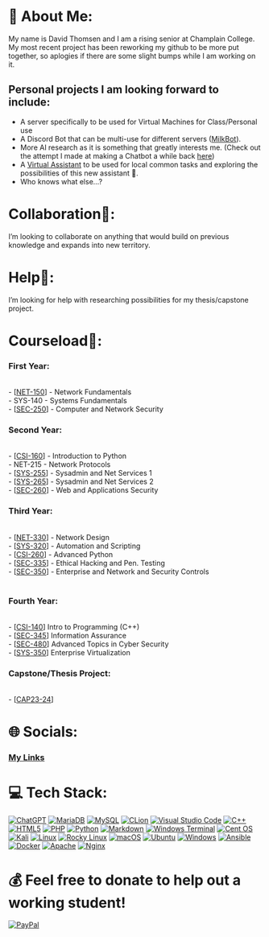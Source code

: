 # 💫 About Me:
My name is David Thomsen and I am a rising senior at Champlain College. My most recent project has been reworking my github to be more put together, so aplogies if there are some slight bumps while I am working on it. 
<br>

## Personal projects I am looking forward to include:
- A server specifically to be used for Virtual Machines for Class/Personal use
- A Discord Bot that can be multi-use for different servers ([MilkBot](https://github.com/dthomsen116/MilkBot)).
- More AI research as it is something that greatly interests me. (Check out the attempt I made at making a Chatbot a while back [here](https://github.com/dthomsen116/ChatBotAttempt))
- A [Virtual Assistant](https://github.com/dthomsen116/Virt-Assistant) to be used for local common tasks and exploring the possibilities of this new assistant 🤖. 
- Who knows what else...?

# Collaboration👯: 
I’m looking to collaborate on anything that would build on previous knowledge and expands into new territory. 

# Help🤝:
I’m looking for help with researching possibilities for my thesis/capstone project. 

# Courseload🌱:

### First Year:

<br>- [[NET-150](https://github.com/dthomsen116/NET150/wiki)] - Network Fundamentals
<br>- SYS-140 - Systems Fundamentals
<br>- [[SEC-250](https://github.com/dthomsen116/SEC-250/tree/main)] - Computer and Network Security

### Second Year:

<br>- [[CSI-160](https://github.com/dthomsen116/CSI-160/tree/main)] - Introduction to Python
<br>- NET-215 - Network Protocols
<br>- [[SYS-255](https://github.com/dthomsen116/SYS-255)] - Sysadmin and Net Services 1
<br>- [[SYS-265](https://github.com/dthomsen116/SYS-265)] - Sysadmin and Net Services 2
<br>- [[SEC-260](https://github.com/dthomsen116/SEC-260)] - Web and Applications Security

### Third Year:

<br>- [[NET-330](https://github.com/dthomsen116/NET-330)] - Network Design
<br>- [[SYS-320](https://github.com/dthomsen116/SYS-320)] - Automation and Scripting
<br>- [[CSI-260](https://github.com/dthomsen116/CSI-260/tree/main)] - Advanced Python
<br>- [[SEC-335](https://github.com/dthomsen116/SEC-335/wiki)] - Ethical Hacking and Pen. Testing
<br>- [[SEC-350](https://github.com/dthomsen116/SEC-350/wiki)] - Enterprise and Network and Security Controls<br><br>

### Fourth Year:

<br>- [[CSI-140](https://github.com/dthomsen116/CSI-140)] Intro to Programming (C++)
<br>- [[SEC-345](https://github.com/dthomsen116/SEC-345)] Information Assurance 
<br>- [[SEC-480](https://github.com/dthomsen116/SEC-480)] Advanced Topics in Cyber Security
<br>- [[SYS-350](https://github.com/dthomsen116/SYS-350)] Enterprise Virtualization

### Capstone/Thesis Project:
<br>- [[CAP23-24](https://github.com/dthomsen116/Capstone23-24)]


# 🌐 Socials:
### [My Links](https://linktr.ee/dthomsen)


# 💻 Tech Stack:
[![ChatGPT](https://img.shields.io/badge/chatGPT-74aa9c?style=for-the-badge&logo=openai&logoColor=white)](https://img.shields.io/badge/chatGPT-74aa9c?style=for-the-badge&logo=openai&logoColor=white)
[![MariaDB](https://img.shields.io/badge/MariaDB-003545?style=for-the-badge&logo=mariadb&logoColor=white)](https://img.shields.io/badge/MariaDB-003545?style=for-the-badge&logo=mariadb&logoColor=white)
[![MySQL](https://img.shields.io/badge/mysql-%2300000f.svg?style=for-the-badge&logo=mysql&logoColor=white)](https://img.shields.io/badge/mysql-%2300000f.svg?style=for-the-badge&logo=mysql&logoColor=white)
[![CLion](https://img.shields.io/badge/CLion-black?style=for-the-badge&logo=clion&logoColor=white)](https://img.shields.io/badge/CLion-black?style=for-the-badge&logo=clion&logoColor=white)
[![Visual Studio Code](https://img.shields.io/badge/Visual%20Studio%20Code-0078d7.svg?style=for-the-badge&logo=visual-studio-code&logoColor=white)](https://img.shields.io/badge/Visual%20Studio%20Code-0078d7.svg?style=for-the-badge&logo=visual-studio-code&logoColor=white)
[![C++](https://img.shields.io/badge/c++-%2300599C.svg?style=for-the-badge&logo=c%2B%2B&logoColor=white)](https://img.shields.io/badge/c++-%2300599C.svg?style=for-the-badge&logo=c%2B%2B&logoColor=white)
[![HTML5](https://img.shields.io/badge/html5-%23E34F26.svg?style=for-the-badge&logo=html5&logoColor=white)](https://img.shields.io/badge/html5-%23E34F26.svg?style=for-the-badge&logo=html5&logoColor=white)
[![PHP](https://img.shields.io/badge/php-%23777BB4.svg?style=for-the-badge&logo=php&logoColor=white)](https://img.shields.io/badge/php-%23777BB4.svg?style=for-the-badge&logo=php&logoColor=white)
[![Python](https://img.shields.io/badge/python-3670A0?style=for-the-badge&logo=python&logoColor=ffdd54)](https://img.shields.io/badge/python-3670A0?style=for-the-badge&logo=python&logoColor=ffdd54)
[![Markdown](https://img.shields.io/badge/markdown-%23000000.svg?style=for-the-badge&logo=markdown&logoColor=white)](https://img.shields.io/badge/markdown-%23000000.svg?style=for-the-badge&logo=markdown&logoColor=white)
[![Windows Terminal](https://img.shields.io/badge/Windows%20Terminal-%234D4D4D.svg?style=for-the-badge&logo=windows-terminal&logoColor=white)](https://img.shields.io/badge/Windows%20Terminal-%234D4D4D.svg?style=for-the-badge&logo=windows-terminal&logoColor=white)
[![Cent OS](https://img.shields.io/badge/cent%20os-002260?style=for-the-badge&logo=centos&logoColor=F0F0F0)](https://img.shields.io/badge/cent%20os-002260?style=for-the-badge&logo=centos&logoColor=F0F0F0)
[![Kali](https://img.shields.io/badge/Kali-268BEE?style=for-the-badge&logo=kalilinux&logoColor=white)](https://img.shields.io/badge/Kali-268BEE?style=for-the-badge&logo=kalilinux&logoColor=white)
[![Linux](https://img.shields.io/badge/Linux-FCC624?style=for-the-badge&logo=linux&logoColor=black)](https://img.shields.io/badge/Linux-FCC624?style=for-the-badge&logo=linux&logoColor=black)
[![Rocky Linux](https://img.shields.io/badge/-Rocky%20Linux-%2310B981?style=for-the-badge&logo=rockylinux&logoColor=white)](https://img.shields.io/badge/-Rocky%20Linux-%2310B981?style=for-the-badge&logo=rockylinux&logoColor=white)
[![macOS](https://img.shields.io/badge/mac%20os-000000?style=for-the-badge&logo=macos&logoColor=F0F0F0)](https://img.shields.io/badge/mac%20os-000000?style=for-the-badge&logo=macos&logoColor=F0F0F0)
[![Ubuntu](https://img.shields.io/badge/Ubuntu-E95420?style=for-the-badge&logo=ubuntu&logoColor=white)](https://img.shields.io/badge/Ubuntu-E95420?style=for-the-badge&logo=ubuntu&logoColor=white)
[![Windows](https://img.shields.io/badge/Windows-0078D6?style=for-the-badge&logo=windows&logoColor=white)](https://img.shields.io/badge/Windows-0078D6?style=for-the-badge&logo=windows&logoColor=white)
[![Ansible](https://img.shields.io/badge/ansible-%231A1918.svg?style=for-the-badge&logo=ansible&logoColor=white)](https://img.shields.io/badge/ansible-%231A1918.svg?style=for-the-badge&logo=ansible&logoColor=white)
[![Docker](https://img.shields.io/badge/docker-%230db7ed.svg?style=for-the-badge&logo=docker&logoColor=white)](https://img.shields.io/badge/docker-%230db7ed.svg?style=for-the-badge&logo=docker&logoColor=white)
[![Apache](https://img.shields.io/badge/apache-%23D42029.svg?style=for-the-badge&logo=apache&logoColor=white)](https://img.shields.io/badge/apache-%23D42029.svg?style=for-the-badge&logo=apache&logoColor=white)
[![Nginx](https://img.shields.io/badge/nginx-%23009639.svg?style=for-the-badge&logo=nginx&logoColor=white)](https://img.shields.io/badge/nginx-%23009639.svg?style=for-the-badge&logo=nginx&logoColor=white)



# 💰 Feel free to donate to help out a working student!
[![PayPal](https://img.shields.io/badge/PayPal-00457C?style=for-the-badge&logo=paypal&logoColor=white)](https://paypal.me/DavidThomsen116?country.x=US&locale.x=en_US) 


  
<!-- Generated with GPRM ( https://gprm.itsvg.in ) -->
